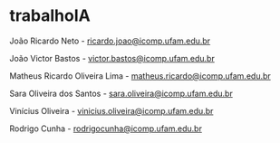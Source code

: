 # trabalhoIA

João Ricardo Neto - ricardo.joao@icomp.ufam.edu.br

João Victor Bastos - victor.bastos@icomp.ufam.edu.br

Matheus Ricardo Oliveira Lima - matheus.ricardo@icomp.ufam.edu.br

Sara Oliveira dos Santos - sara.oliveira@icomp.ufam.edu.br

Vinícius Oliveira - vinicius.oliveira@icomp.ufam.edu.br

Rodrigo Cunha - rodrigocunha@icomp.ufam.edu.br
